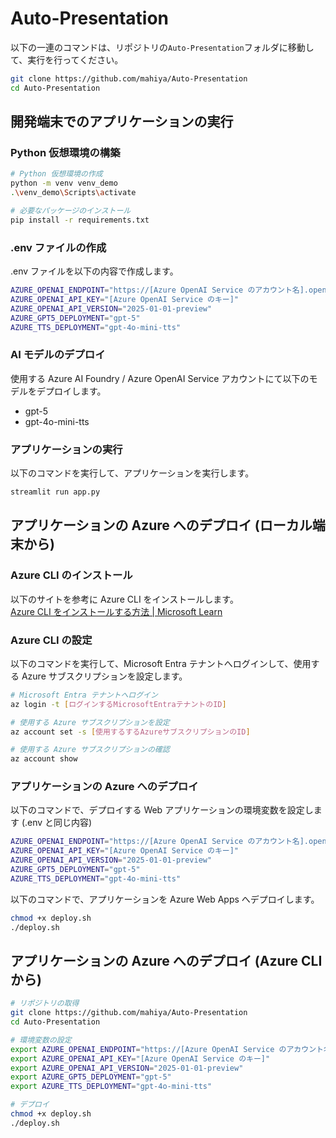 # Auto-Presentation
以下の一連のコマンドは、リポジトリの```Auto-Presentation```フォルダに移動して、実行を行ってください。

```sh
git clone https://github.com/mahiya/Auto-Presentation
cd Auto-Presentation
```

## 開発端末でのアプリケーションの実行

### Python 仮想環境の構築
```sh
# Python 仮想環境の作成
python -m venv venv_demo
.\venv_demo\Scripts\activate

# 必要なパッケージのインストール
pip install -r requirements.txt
```

### .env ファイルの作成
.env ファイルを以下の内容で作成します。
```sh
AZURE_OPENAI_ENDPOINT="https://[Azure OpenAI Service のアカウント名].openai.azure.com/"
AZURE_OPENAI_API_KEY="[Azure OpenAI Service のキー]"
AZURE_OPENAI_API_VERSION="2025-01-01-preview"
AZURE_GPT5_DEPLOYMENT="gpt-5"
AZURE_TTS_DEPLOYMENT="gpt-4o-mini-tts"
```

### AI モデルのデプロイ
使用する Azure AI Foundry / Azure OpenAI Service アカウントにて以下のモデルをデプロイします。
- gpt-5
- gpt-4o-mini-tts

### アプリケーションの実行
以下のコマンドを実行して、アプリケーションを実行します。
```sh
streamlit run app.py
```

## アプリケーションの Azure へのデプロイ (ローカル端末から)

### Azure CLI のインストール
以下のサイトを参考に Azure CLI をインストールします。  
[Azure CLI をインストールする方法 | Microsoft Learn](https://learn.microsoft.com/ja-jp/cli/azure/install-azure-cli?view=azure-cli-latest)

### Azure CLI の設定
以下のコマンドを実行して、Microsoft Entra テナントへログインして、使用する Azure サブスクリプションを設定します。

```sh
# Microsoft Entra テナントへログイン
az login -t [ログインするMicrosoftEntraテナントのID]

# 使用する Azure サブスクリプションを設定
az account set -s [使用するするAzureサブスクリプションのID]

# 使用する Azure サブスクリプションの確認
az account show
```

### アプリケーションの Azure へのデプロイ
以下のコマンドで、デプロイする Web アプリケーションの環境変数を設定します (.env と同じ内容)

```sh
AZURE_OPENAI_ENDPOINT="https://[Azure OpenAI Service のアカウント名].openai.azure.com/"
AZURE_OPENAI_API_KEY="[Azure OpenAI Service のキー]"
AZURE_OPENAI_API_VERSION="2025-01-01-preview"
AZURE_GPT5_DEPLOYMENT="gpt-5"
AZURE_TTS_DEPLOYMENT="gpt-4o-mini-tts"
```

以下のコマンドで、アプリケーションを Azure Web Apps へデプロイします。
```sh
chmod +x deploy.sh
./deploy.sh
```

## アプリケーションの Azure へのデプロイ (Azure CLI から)
```sh
# リポジトリの取得
git clone https://github.com/mahiya/Auto-Presentation
cd Auto-Presentation

# 環境変数の設定
export AZURE_OPENAI_ENDPOINT="https://[Azure OpenAI Service のアカウント名].openai.azure.com/"
export AZURE_OPENAI_API_KEY="[Azure OpenAI Service のキー]"
export AZURE_OPENAI_API_VERSION="2025-01-01-preview"
export AZURE_GPT5_DEPLOYMENT="gpt-5"
export AZURE_TTS_DEPLOYMENT="gpt-4o-mini-tts"

# デプロイ
chmod +x deploy.sh
./deploy.sh
```